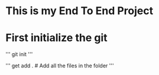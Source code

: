 # This is my End To End Project

# First initialize the git

''' 
git init
'''

'''
get add . # Add all the files in the folder
'''